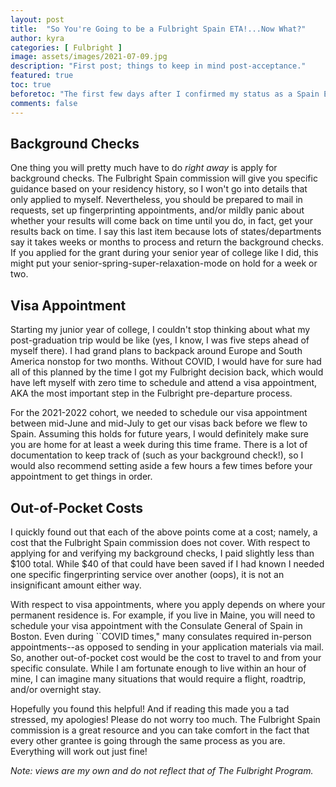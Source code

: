 ```yaml
---
layout: post
title:  "So You're Going to be a Fulbright Spain ETA!...Now What?"
author: kyra
categories: [ Fulbright ]
image: assets/images/2021-07-09.jpg
description: "First post; things to keep in mind post-acceptance."
featured: true
toc: true
beforetoc: "The first few days after I confirmed my status as a Spain ETA finalist, there was silence. And then, everything happened all at once. Perhaps I was not expecting to be awarded the grant so I did not really put much thought into what the follow-up steps might be, but either way, here are three things that you should expect once you begin the Fulbright Spain grantee experience!"
comments: false
---
```


## Background Checks

One thing you will pretty much have to do _right away_ is apply for background checks. The Fulbright Spain commission will give you specific guidance based on your residency history, so I won't go into details that only applied to myself. Nevertheless, you should be prepared to mail in requests, set up fingerprinting appointments, and/or mildly panic about whether your results will come back on time until you do, in fact, get your results back on time. I say this last item because lots of states/departments say it takes weeks or months to process and return the background checks. If you applied for the grant during your senior year of college like I did, this might put your senior-spring-super-relaxation-mode on hold for a week or two.

## Visa Appointment

Starting my junior year of college, I couldn't stop thinking about what my post-graduation trip would be like (yes, I know, I was five steps ahead of myself there). I had grand plans to backpack around Europe and South America nonstop for two months. Without COVID, I would have for sure had all of this planned by the time I got my Fulbright decision back, which would have left myself with zero time to schedule and attend a visa appointment, AKA the most important step in the Fulbright pre-departure process.

For the 2021-2022 cohort, we needed to schedule our visa appointment between mid-June and mid-July to get our visas back before we flew to Spain. Assuming this holds for future years, I would definitely make sure you are home for at least a week during this time frame. There is a lot of documentation to keep track of (such as your background check!), so I would also recommend setting aside a few hours a few times before your appointment to get things in order.

## Out-of-Pocket Costs

I quickly found out that each of the above points come at a cost; namely, a cost that the Fulbright Spain commission does not cover. With respect to applying for and verifying my background checks, I paid slightly less than $100 total. While $40 of that could have been saved if I had known I needed one specific fingerprinting service over another (oops), it is not an insignificant amount either way.

With respect to visa appointments, where you apply depends on where your permanent residence is. For example, if you live in Maine, you will need to schedule your visa appointment with the Consulate General of Spain in Boston. Even during ``COVID times," many consulates required in-person appointments--as opposed to sending in your application materials via mail. So, another out-of-pocket cost would be the cost to travel to and from your specific consulate. While I am fortunate enough to live within an hour of mine, I can imagine many situations that would require a flight, roadtrip, and/or overnight stay.

Hopefully you found this helpful! And if reading this made you a tad stressed, my apologies! Please do not worry too much. The Fulbright Spain commission is a great resource and you can take comfort in the fact that every other grantee is going through the same process as you are. Everything will work out just fine!

_Note: views are my own and do not reflect that of The Fulbright Program._